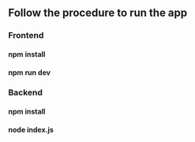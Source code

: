 ## Follow the procedure to run the app

### Frontend
#### npm install
#### npm run dev

### Backend
#### npm install
#### node index.js